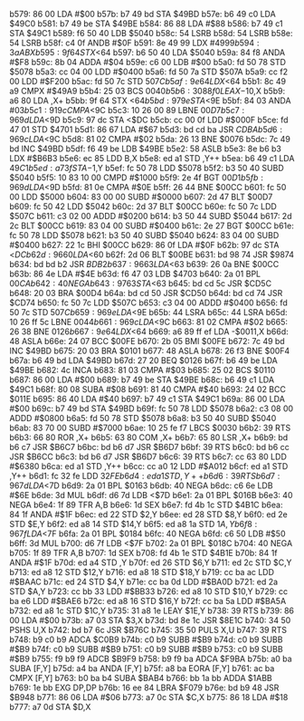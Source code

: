 b579: 86 00        LDA    #$00
b57b: b7 49 bd     STA    $49BD
b57e: b6 49 c0     LDA    $49C0
b581: b7 49 be     STA    $49BE
b584: 86 88        LDA    #$88
b586: b7 49 c1     STA    $49C1
b589: f6 50 40     LDB    $5040
b58c: 54           LSRB
b58d: 54           LSRB
b58e: 54           LSRB
b58f: c4 0f        ANDB   #$0F
b591: 8e 49 99     LDX    #$4999
b594: 3a           ABX
b595: 9f 64        STX    <$64
b597: b6 50 40     LDA    $5040
b59a: 84 f8        ANDA   #$F8
b59c: 8b 04        ADDA   #$04
b59e: c6 00        LDB    #$00
b5a0: fd 50 78     STD    $5078
b5a3: cc 04 00     LDD    #$0400
b5a6: fd 50 7a     STD    $507A
b5a9: cc f2 00     LDD    #$F200
b5ac: fd 50 7c     STD    $507C
b5af: 9e 64        LDX    <$64
b5b1: 8c 49 a9     CMPX   #$49A9
b5b4: 25 03        BCS    $0040
b5b6: 30 88 f0     LEAX   -$10,X
b5b9: a6 80        LDA    ,X+
b5bb: 9f 64        STX    <$64
b5bd: 97 9e        STA    <$9E
b5bf: 84 03        ANDA   #$03
b5c1: 91 9c        CMPA   <$9C
b5c3: 10 26 00 89  LBNE   $00D7
b5c7: 96 9d        LDA    <$9D
b5c9: 97 dc        STA    <$DC
b5cb: cc 00 0f     LDD    #$000F
b5ce: fd 47 01     STD    $4701
b5d1: 86 67        LDA    #$67
b5d3: bd cd ba     JSR    $CDBA
b5d6: 96 9c        LDA    <$9C
b5d8: 81 02        CMPA   #$02
b5da: 26 13        BNE    $0076
b5dc: 7c 49 bd     INC    $49BD
b5df: f6 49 be     LDB    $49BE
b5e2: 58           ASLB
b5e3: 8e b6 b3     LDX    #$B6B3
b5e6: ec 85        LDD    B,X
b5e8: ed a1        STD    ,Y++
b5ea: b6 49 c1     LDA    $49C1
b5ed: a7 3f        STA    -$1,Y
b5ef: fc 50 78     LDD    $5078
b5f2: b3 50 40     SUBD   $5040
b5f5: 10 83 10 00  CMPD   #$1000
b5f9: 2e 4f        BGT    $00D1
b5fb: 96 9d        LDA    <$9D
b5fd: 81 0e        CMPA   #$0E
b5ff: 26 44        BNE    $00CC
b601: fc 50 00     LDD    $5000
b604: 83 00 00     SUBD   #$0000
b607: 2d 47        BLT    $00D7
b609: fc 50 42     LDD    $5042
b60c: 2d 37        BLT    $00CC
b60e: fc 50 7c     LDD    $507C
b611: c3 02 00     ADDD   #$0200
b614: b3 50 44     SUBD   $5044
b617: 2d 2c        BLT    $00CC
b619: 83 04 00     SUBD   #$0400
b61c: 2e 27        BGT    $00CC
b61e: fc 50 78     LDD    $5078
b621: b3 50 40     SUBD   $5040
b624: 83 04 00     SUBD   #$0400
b627: 22 1c        BHI    $00CC
b629: 86 0f        LDA    #$0F
b62b: 97 dc        STA    <$DC
b62d: 96 60        LDA    <$60
b62f: 2d 06        BLT    $00BE
b631: bd 98 74     JSR    $9874
b634: bd bd b2     JSR    $BDB2
b637: 96 63        LDA    <$63
b639: 26 0a        BNE    $00CC
b63b: 86 4e        LDA    #$4E
b63d: f6 47 03     LDB    $4703
b640: 2a 01        BPL    $00CA
b642: 40           NEGA
b643: 97 63        STA    <$63
b645: bd cd 5c     JSR    $CD5C
b648: 20 03        BRA    $00D4
b64a: bd cd 50     JSR    $CD50
b64d: bd cd 74     JSR    $CD74
b650: fc 50 7c     LDD    $507C
b653: c3 04 00     ADDD   #$0400
b656: fd 50 7c     STD    $507C
b659: 96 9e        LDA    <$9E
b65b: 44           LSRA
b65c: 44           LSRA
b65d: 10 26 ff 5c  LBNE   $0044
b661: 96 9c        LDA    <$9C
b663: 81 02        CMPA   #$02
b665: 26 38        BNE    $0126
b667: 9e 64        LDX    <$64
b669: a6 89 ff ef  LDA    -$0011,X
b66d: 48           ASLA
b66e: 24 07        BCC    $00FE
b670: 2b 05        BMI    $00FE
b672: 7c 49 bd     INC    $49BD
b675: 20 03        BRA    $0101
b677: 48           ASLA
b678: 26 f3        BNE    $00F4
b67a: b6 49 bd     LDA    $49BD
b67d: 27 20        BEQ    $0126
b67f: b6 49 be     LDA    $49BE
b682: 4c           INCA
b683: 81 03        CMPA   #$03
b685: 25 02        BCS    $0110
b687: 86 00        LDA    #$00
b689: b7 49 be     STA    $49BE
b68c: b6 49 c1     LDA    $49C1
b68f: 80 08        SUBA   #$08
b691: 81 40        CMPA   #$40
b693: 24 02        BCC    $011E
b695: 86 40        LDA    #$40
b697: b7 49 c1     STA    $49C1
b69a: 86 00        LDA    #$00
b69c: b7 49 bd     STA    $49BD
b69f: fc 50 78     LDD    $5078
b6a2: c3 08 00     ADDD   #$0800
b6a5: fd 50 78     STD    $5078
b6a8: b3 50 40     SUBD   $5040
b6ab: 83 70 00     SUBD   #$7000
b6ae: 10 25 fe f7  LBCS   $0030
b6b2: 39           RTS
b6b3: 66 80        ROR    ,X+
b6b5: 63 80        COM    ,X+
b6b7: 65 80        LSR    ,X+
b6b9: bd b6 c7     JSR    $B6C7
b6bc: bd b6 d7     JSR    $B6D7
b6bf: 39           RTS
b6c0: bd b6 cc     JSR    $B6CC
b6c3: bd b6 d7     JSR    $B6D7
b6c6: 39           RTS
b6c7: cc 63 80     LDD    #$6380
b6ca: ed a1        STD    ,Y++
b6cc: cc a0 12     LDD    #$A012
b6cf: ed a1        STD    ,Y++
b6d1: fc 32 fe     LDD    $32FE
b6d4: ed a1        STD    ,Y++
b6d6: 39           RTS
b6d7: 96 7d        LDA    <$7D
b6d9: 2a 01        BPL    $0163
b6db: 40           NEGA
b6dc: c6 6e        LDB    #$6E
b6de: 3d           MUL
b6df: d6 7d        LDB    <$7D
b6e1: 2a 01        BPL    $016B
b6e3: 40           NEGA
b6e4: 1f 89        TFR    A,B
b6e6: 1d           SEX
b6e7: fd 4b 1c     STD    $4B1C
b6ea: 84 1f        ANDA   #$1F
b6ec: ed 22        STD    $2,Y
b6ee: ed 28        STD    $8,Y
b6f0: ed 2e        STD    $E,Y
b6f2: ed a8 14     STD    $14,Y
b6f5: ed a8 1a     STD    $1A,Y
b6f8: 96 7f        LDA    <$7F
b6fa: 2a 01        BPL    $0184
b6fc: 40           NEGA
b6fd: c6 50        LDB    #$50
b6ff: 3d           MUL
b700: d6 7f        LDB    <$7F
b702: 2a 01        BPL    $018C
b704: 40           NEGA
b705: 1f 89        TFR    A,B
b707: 1d           SEX
b708: fd 4b 1e     STD    $4B1E
b70b: 84 1f        ANDA   #$1F
b70d: ed a4        STD    ,Y
b70f: ed 26        STD    $6,Y
b711: ed 2c        STD    $C,Y
b713: ed a8 12     STD    $12,Y
b716: ed a8 18     STD    $18,Y
b719: cc ba ac     LDD    #$BAAC
b71c: ed 24        STD    $4,Y
b71e: cc ba 0d     LDD    #$BA0D
b721: ed 2a        STD    $A,Y
b723: cc bb 33     LDD    #$BB33
b726: ed a8 10     STD    $10,Y
b729: cc ba e6     LDD    #$BAE6
b72c: ed a8 16     STD    $16,Y
b72f: cc ba 5a     LDD    #$BA5A
b732: ed a8 1c     STD    $1C,Y
b735: 31 a8 1e     LEAY   $1E,Y
b738: 39           RTS
b739: 86 00        LDA    #$00
b73b: a7 03        STA    $3,X
b73d: bd 8e 1c     JSR    $8E1C
b740: 34 50        PSHS   U,X
b742: bd b7 6c     JSR    $B76C
b745: 35 50        PULS   X,U
b747: 39           RTS
b748: b9 c0 b9     ADCA   $C0B9
b74b: c0 b9        SUBB   #$B9
b74d: c0 b9        SUBB   #$B9
b74f: c0 b9        SUBB   #$B9
b751: c0 b9        SUBB   #$B9
b753: c0 b9        SUBB   #$B9
b755: f9 b9 f9     ADCB   $B9F9
b758: b9 f9 ba     ADCA   $F9BA
b75b: a0 ba        SUBA   [F,Y]
b75d: a4 ba        ANDA   [F,Y]
b75f: a8 ba        EORA   [F,Y]
b761: ac ba        CMPX   [F,Y]
b763: b0 ba b4     SUBA   $BAB4
b766: bb 1a bb     ADDA   $1ABB
b769: 1e bb        EXG    DP,DP
b76b: 16 ee 84     LBRA   $F079
b76e: bd b9 48     JSR    $B948
b771: 86 06        LDA    #$06
b773: a7 0c        STA    $C,X
b775: 86 18        LDA    #$18
b777: a7 0d        STA    $D,X
